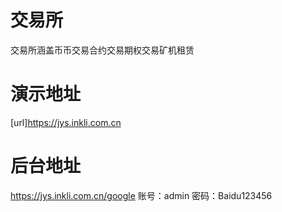 # 交易所
交易所涵盖币币交易合约交易期权交易矿机租赁
# 演示地址
[url]https://jys.inkli.com.cn

# 后台地址
https://jys.inkli.com.cn/google
账号：admin
密码：Baidu123456
